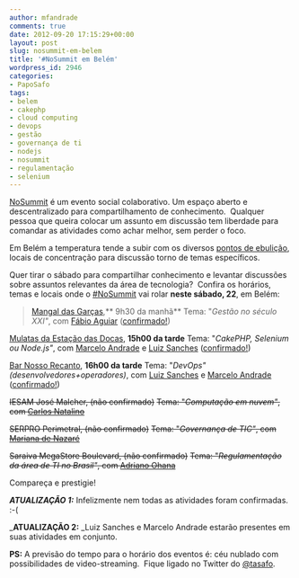 ```yaml
---
author: mfandrade
comments: true
date: 2012-09-20 17:15:29+00:00
layout: post
slug: nosummit-em-belem
title: '#NoSummit em Belém'
wordpress_id: 2946
categories:
- PapoSafo
tags:
- belem
- cakephp
- cloud computing
- devops
- gestão
- governança de ti
- nodejs
- nosummit
- regulamentação
- selenium
---
```


[NoSummit](http://nosummit.com/sobre/) é um evento social colaborativo. Um espaço aberto e descentralizado para compartilhamento de conhecimento.  Qualquer pessoa que queira colocar um assunto em discussão tem liberdade para comandar as atividades como achar melhor, sem perder o foco.

Em Belém a temperatura tende a subir com os diversos [pontos de ebulição](http://nosummit.com/pontos-ebulicao/), locais de concentração para discussão torno de temas específicos.

Quer tirar o sábado para compartilhar conhecimento e levantar discussões sobre assuntos relevantes da área de tecnologia?  Confira os horários, temas e locais onde o [#NoSummit](https://twitter.com/i/#!/search/%23NoSummit) vai rolar **neste sábado, 22**, em Belém:


> [Mangal das Garças](https://maps.google.com/maps?q=Mangal+das+Gar%C3%A7as&hl=en&ie=UTF8&sll=-1.463844,-48.505776&sspn=0.032004,0.038581&hq=Mangal+das+Gar%C3%A7as&t=m&z=15&iwloc=A),** 9h30 da manhã**
Tema: "_Gestão no século XXI"_, com [Fábio Aguiar](http://twitter.com/fabyogr) ([confirmado!](https://twitter.com/fabyogr/status/248501593295691776))

[Mulatas da Estação das Docas](https://maps.google.com/maps?q=Esta%C3%A7%C3%A3o+das+Docas&hl=en&ie=UTF8&ll=-1.44841,-48.49936&spn=0.032005,0.038581&sll=-1.463844,-48.505776&sspn=0.032004,0.038581&hq=Esta%C3%A7%C3%A3o+das+Docas&t=m&z=15&iwloc=A), **15h00 da tarde**
Tema: "_CakePHP, Selenium ou Node.js"_, com [Marcelo Andrade](http://twitter.com/mfandrade) e [Luiz Sanches](http://twitter.com/luizsanxes) ([confirmado!](https://twitter.com/mfandrade/status/248590474707881984))

[Bar Nosso Recanto](https://maps.google.com/maps?q=R.+Siqueira+Mendes,+24&hl=en&ie=UTF8&sll=-1.44841,-48.49936&sspn=0.032005,0.038581&hnear=R.+Siqueira+Mendes,+24+-+Cidade+Velha,+Bel%C3%A9m+-+Par%C3%A1,+66020-600,+Brazil&t=m&z=17&iwloc=A), **16h00 da tarde**
Tema: "_DevOps" (desenvolvedores+operadores)_, com [Luiz Sanches](http://twitter.com/luizsanxes) e [Marcelo Andrade](http://twitter.com/mfandrade) ([confirmado!](https://twitter.com/luizsanxes/status/248518591383760899))

<del>IESAM José Malcher, (não confirmado)</del>
<del> Tema: "_Computação em nuvem"_, com [Carlos Natalino](mailto:carlosns.brΘgmail.com)</del>

<del>SERPRO Perimetral, (não confirmado)</del>
<del> Tema: "_Governança de TIC"_, com [Mariana de Nazaré](mailto:mnalimaΘgmail.com)</del>

<del>Saraiva MegaStore Boulevard, (não confirmado)</del>
<del> Tema: "_Regulamentação da área de TI no Brasil"_, com [Adriano Ohana](mailto:adrisisΘgmail.com)</del>


Compareça e prestigie!

_**ATUALIZAÇÃO 1:**_ Infelizmente nem todas as atividades foram confirmadas. :-(

_**ATUALIZAÇÃO 2:** _Luiz Sanches e Marcelo Andrade estarão presentes em suas atividades em conjunto.

**PS:** A previsão do tempo para o horário dos eventos é: céu nublado com possibilidades de video-streaming.  Fique ligado no Twitter do [@tasafo](http://twitter.com/tasafo).
